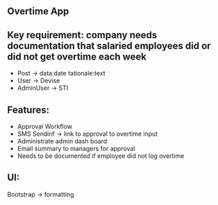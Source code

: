 ## Overtime App

## Key requirement: company needs documentation that salaried employees did or did not get overtime each week

- Post -> data:date tationale:text
- User -> Devise
- AdminUser -> STI

## Features:

- Approval Workflow
- SMS Sendinf -> link to approval to overtime input
- Administrate admin dash board
- Email summary to managers for approval
- Needs to be documented if employee did not log overtime

## UI:

Bootstrap -> formatting

